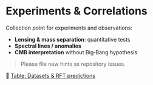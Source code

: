# Experiments & Correlations

Collection point for experiments and observations:
- **Lensing & mass separation**: quantitative tests
- **Spectral lines / anomalies**
- **CMB interpretation** without Big‑Bang hypothesis

> Please file new hints as repository issues.

📎 [Table: Datasets & RFT predictions]()
